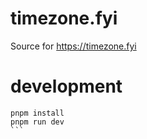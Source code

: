 # timezone.fyi

Source for https://timezone.fyi

# development

````
pnpm install
pnpm run dev
```


